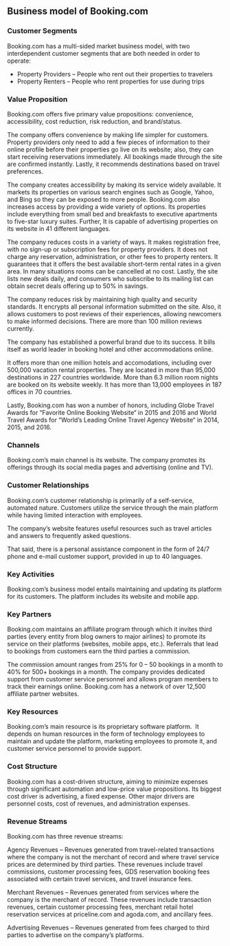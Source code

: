 Business model of Booking.com
-----------------------------

 ### Customer Segments

 Booking.com has a multi-sided market business model, with two interdependent customer segments that are both needed in order to operate:

  * Property Providers – People who rent out their properties to travelers
 * Property Renters – People who rent properties for use during trips
  ### Value Proposition

 Booking.com offers five primary value propositions: convenience, accessibility, cost reduction, risk reduction, and brand/status.

 The company offers convenience by making life simpler for customers. Property providers only need to add a few pieces of information to their online profile before their properties go live on its website; also, they can start receiving reservations immediately. All bookings made through the site are confirmed instantly. Lastly, it recommends destinations based on travel preferences.

 The company creates accessibility by making its service widely available. It markets its properties on various search engines such as Google, Yahoo, and Bing so they can be exposed to more people. Booking.com also increases access by providing a wide variety of options. Its properties include everything from small bed and breakfasts to executive apartments to five-star luxury suites. Further, It is capable of advertising properties on its website in 41 different languages.

 The company reduces costs in a variety of ways. It makes registration free, with no sign-up or subscription fees for property providers. It does not charge any reservation, administration, or other fees to property renters. It guarantees that it offers the best available short-term rental rates in a given area. In many situations rooms can be cancelled at no cost. Lastly, the site lists new deals daily, and consumers who subscribe to its mailing list can obtain secret deals offering up to 50% in savings.

 The company reduces risk by maintaining high quality and security standards. It encrypts all personal information submitted on the site. Also, it allows customers to post reviews of their experiences, allowing newcomers to make informed decisions. There are more than 100 million reviews currently.

 The company has established a powerful brand due to its success. It bills itself as world leader in booking hotel and other accommodations online.

 It offers more than one million hotels and accomodations, including over 500,000 vacation rental properties. They are located in more than 95,000 destinations in 227 countries worldwide. More than 6.3 million room nights are booked on its website weekly. It has more than 13,000 employees in 187 offices in 70 countries.

 Lastly, Booking.com has won a number of honors, including Globe Travel Awards for “Favorite Online Booking Website“ in 2015 and 2016 and World Travel Awards for “World’s Leading Online Travel Agency Website“ in 2014, 2015, and 2016.

 ### Channels

 Booking.com’s main channel is its website. The company promotes its offerings through its social media pages and advertising (online and TV).

 ### Customer Relationships

 Booking.com’s customer relationship is primarily of a self-service, automated nature. Customers utilize the service through the main platform while having limited interaction with employees.

 The company’s website features useful resources such as travel articles and answers to frequently asked questions.

 That said, there is a personal assistance component in the form of 24/7 phone and e-mail customer support, provided in up to 40 languages.

 ### Key Activities

 Booking.com’s business model entails maintaining and updating its platform for its customers. The platform includes its website and mobile app.

 ### Key Partners

 Booking.com maintains an affiliate program through which it invites third parties (every entity from blog owners to major airlines) to promote its service on their platforms (websites, mobile apps, etc.). Referrals that lead to bookings from customers earn the third parties a commission.

 The commission amount ranges from 25% for 0 – 50 bookings in a month to 40% for 500+ bookings in a month. The company provides dedicated support from customer service personnel and allows program members to track their earnings online. Booking.com has a network of over 12,500 affiliate partner websites.

 ### Key Resources

 Booking.com’s main resource is its proprietary software platform.  It depends on human resources in the form of technology employees to maintain and update the platform, marketing employees to promote it, and customer service personnel to provide support.

 ### Cost Structure

 Booking.com has a cost-driven structure, aiming to minimize expenses through significant automation and low-price value propositions. Its biggest cost driver is advertising, a fixed expense. Other major drivers are personnel costs, cost of revenues, and administration expenses.

 ### Revenue Streams

 Booking.com has three revenue streams:

 Agency Revenues – Revenues generated from travel-related transactions where the company is not the merchant of record and where travel service prices are determined by third parties. These revenues include travel commissions, customer processing fees, GDS reservation booking fees associated with certain travel services, and travel insurance fees.

 Merchant Revenues – Revenues generated from services where the company is the merchant of record. These revenues include transaction revenues, certain customer processing fees, merchant retail hotel reservation services at priceline.com and agoda.com, and ancillary fees.

 Advertising Revenues – Revenues generated from fees charged to third parties to advertise on the company’s platforms.